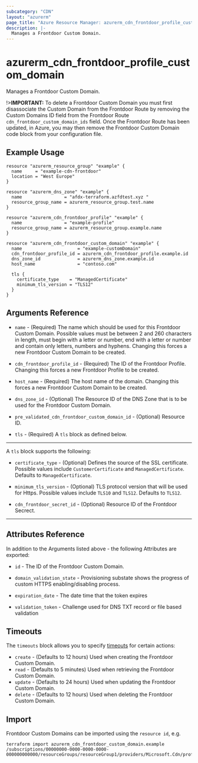 ```yaml
---
subcategory: "CDN"
layout: "azurerm"
page_title: "Azure Resource Manager: azurerm_cdn_frontdoor_profile_custom_domain"
description: |-
  Manages a Frontdoor Custom Domain.
---
```


# azurerm_cdn_frontdoor_profile_custom_domain

Manages a Frontdoor Custom Domain.

!>**IMPORTANT:** To delete a Frontdoor Custom Domain you must first disassociate the Custom Domain from the Frontdoor Route by removing the Custom Domains ID field from the Frontdoor Route `cdn_frontdoor_custom_domain_ids` field. Once the Frontdoor Route has been updated, in Azure, you may then remove the Frontdoor Custom Domain code block from your configuration file.

## Example Usage

```hcl
resource "azurerm_resource_group" "example" {
  name     = "example-cdn-frontdoor"
  location = "West Europe"
}

resource "azurerm_dns_zone" "example" {
  name                = "afdx-terraform.azfdtest.xyz "
  resource_group_name = azurerm_resource_group.test.name
}

resource "azurerm_cdn_frontdoor_profile" "example" {
  name                = "example-profile"
  resource_group_name = azurerm_resource_group.example.name
}

resource "azurerm_cdn_frontdoor_custom_domain" "example" {
  name                     = "example-customDomain"
  cdn_frontdoor_profile_id = azurerm_cdn_frontdoor_profile.example.id
  dns_zone_id              = azurerm_dns_zone.example.id
  host_name                = "contoso.com"

  tls {
    certificate_type    = "ManagedCertificate"
    minimum_tls_version = "TLS12"
  }
}
```

## Arguments Reference

* `name` - (Required) The name which should be used for this Frontdoor Custom Domain. Possible values must be between 2 and 260 characters in length, must begin with a letter or number, end with a letter or number and contain only letters, numbers and hyphens. Changing this forces a new Frontdoor Custom Domain to be created.

* `cdn_frontdoor_profile_id` - (Required) The ID of the Frontdoor Profile. Changing this forces a new Frontdoor Profile to be created.

* `host_name` - (Required) The host name of the domain. Changing this forces a new Frontdoor Custom Domain to be created.

* `dns_zone_id` - (Optional) The Resource ID of the DNS Zone that is to be used for the Frontdoor Custom Domain.

* `pre_validated_cdn_frontdoor_custom_domain_id` - (Optional) Resource ID.

* `tls` - (Required) A `tls` block as defined below.

---

A `tls` block supports the following:

* `certificate_type` - (Optional) Defines the source of the SSL certificate. Possible values include `CustomerCertificate` and `ManagedCertificate`. Defaults to `ManagedCertificate`.

* `minimum_tls_version` - (Optional) TLS protocol version that will be used for Https. Possible values include `TLS10` and `TLS12`. Defaults to `TLS12`.

* `cdn_frontdoor_secret_id` - (Optional) Resource ID of the Frontdoor Secrect.

---

## Attributes Reference

In addition to the Arguments listed above - the following Attributes are exported:

* `id` - The ID of the Frontdoor Custom Domain.

* `domain_validation_state` - Provisioning substate shows the progress of custom HTTPS enabling/disabling process.

* `expiration_date` - The date time that the token expires

* `validation_token` - Challenge used for DNS TXT record or file based validation

## Timeouts

The `timeouts` block allows you to specify [timeouts](https://www.terraform.io/docs/configuration/resources.html#timeouts) for certain actions:

* `create` - (Defaults to 12 hours) Used when creating the Frontdoor Custom Domain.
* `read` - (Defaults to 5 minutes) Used when retrieving the Frontdoor Custom Domain.
* `update` - (Defaults to 24 hours) Used when updating the Frontdoor Custom Domain.
* `delete` - (Defaults to 12 hours) Used when deleting the Frontdoor Custom Domain.

## Import

Frontdoor Custom Domains can be imported using the `resource id`, e.g.

```shell
terraform import azurerm_cdn_frontdoor_custom_domain.example /subscriptions/00000000-0000-0000-0000-000000000000/resourceGroups/resourceGroup1/providers/Microsoft.Cdn/profiles/profile1/customDomains/customDomain1
```
